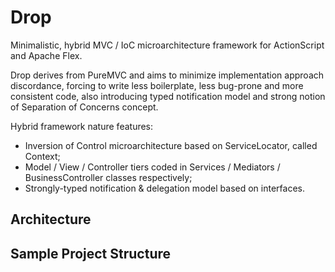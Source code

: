 # Drop

Minimalistic, hybrid MVC / IoC microarchitecture framework for ActionScript and Apache Flex.

Drop derives from PureMVC and aims to minimize implementation approach discordance, forcing to write less boilerplate, less bug-prone and more consistent code, also introducing typed notification model and strong notion of Separation of Concerns concept.

Hybrid framework nature features:
* Inversion of Control microarchitecture based on ServiceLocator, called Context;
* Model / View / Controller tiers coded in Services / Mediators / BusinessController classes respectively;
* Strongly-typed notification & delegation model based on interfaces.



## Architecture



## Sample Project Structure


